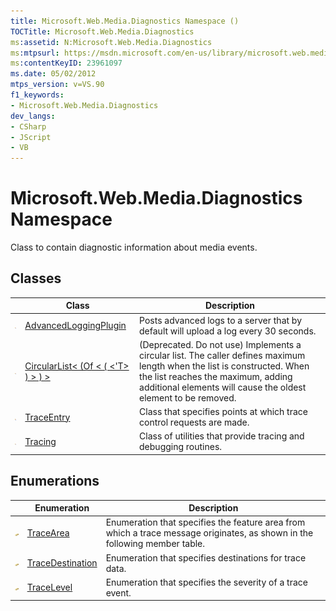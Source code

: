 ```yaml
---
title: Microsoft.Web.Media.Diagnostics Namespace ()
TOCTitle: Microsoft.Web.Media.Diagnostics
ms:assetid: N:Microsoft.Web.Media.Diagnostics
ms:mtpsurl: https://msdn.microsoft.com/en-us/library/microsoft.web.media.diagnostics(v=VS.90)
ms:contentKeyID: 23961097
ms.date: 05/02/2012
mtps_version: v=VS.90
f1_keywords:
- Microsoft.Web.Media.Diagnostics
dev_langs:
- CSharp
- JScript
- VB
---
```


# Microsoft.Web.Media.Diagnostics Namespace

Class to contain diagnostic information about media events.

## Classes

||Class|Description|
|--- |--- |--- |
|![Public class](images/Ee532677.pubclass(en-us,VS.90).gif "Public class")|[AdvancedLoggingPlugin](advancedloggingplugin-class-microsoft-web-media-diagnostics_1.md)|Posts advanced logs to a server that by default will upload a log every 30 seconds.|
|![Public class](images/Ee532677.pubclass(en-us,VS.90).gif "Public class")|[CircularList< (Of < ( <'T> ) > ) >](circularlist-t-class-microsoft-web-media-diagnostics_1.md)|(Deprecated. Do not use) Implements a circular list. The caller defines maximum length when the list is constructed. When the list reaches the maximum, adding additional elements will cause the oldest element to be removed.|
|![Public class](images/Ee532677.pubclass(en-us,VS.90).gif "Public class")|[TraceEntry](traceentry-class-microsoft-web-media-diagnostics_1.md)|Class that specifies points at which trace control requests are made.|
|![Public class](images/Ee532677.pubclass(en-us,VS.90).gif "Public class")|[Tracing](tracing-class-microsoft-web-media-diagnostics_1.md)|Class of utilities that provide tracing and debugging routines.|


## Enumerations

||Enumeration|Description|
|--- |--- |--- |
|![Public enumeration](images/Ee532677.pubenumeration(en-us,VS.90).gif "Public enumeration")|[TraceArea](tracearea-enumeration-microsoft-web-media-diagnostics_1.md)|Enumeration that specifies the feature area from which a trace message originates, as shown in the following member table.|
|![Public enumeration](images/Ee532677.pubenumeration(en-us,VS.90).gif "Public enumeration")|[TraceDestination](tracedestination-enumeration-microsoft-web-media-diagnostics_1.md)|Enumeration that specifies destinations for trace data.|
|![Public enumeration](images/Ee532677.pubenumeration(en-us,VS.90).gif "Public enumeration")|[TraceLevel](tracelevel-enumeration-microsoft-web-media-diagnostics_1.md)|Enumeration that specifies the severity of a trace event.|
